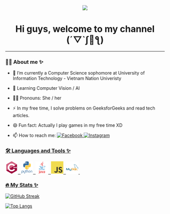 <!-- <a href=#><img width="40%" height="auto" src="https://i.imgur.com/wHuyaZx.png" height="175px"/></a> -->

<div id="header" align="center">
  <img src="https://media0.giphy.com/media/gjrYDwbjnK8x36xZIO/giphy.gif?cid=790b76116d4eb570ad9c80e0ba8d52978071e4409e0a48bc&rid=giphy.gif&ct=s" width="300"/>
</div>
<h1 align="center"><b>Hi guys, welcome to my channel (´▽`ʃ💙ƪ)</b></h1> 

---

### :woman_technologist: About me ✨

- :telescope: I’m currently a Computer Science sophomore at University of Information Technology - Vietnam Nation Univeristy

- :seedling: Learning Computer Vision / AI

- 👩‍🎓 Pronouns: She / her

- :zap: In my free time, I solve problems on GeeksforGeeks and read tech articles.

- 😄 Fun fact: Actually I play games in my free time XD

- :mailbox: How to reach me:  </a> <a href="https://www.facebook.com/xxnhwzaan/" target="_blank"><img alt="Facebook" src="https://img.shields.io/badge/facebook-blue.svg?&style=for-the-badge&logo=facebook&logoColor=white" height=25/> 
  </a> <a href="https://www.instagram.com/nhwzaan/" target="_blank"><img alt="Instagram" src="https://img.shields.io/badge/Instagram-pink.svg?&style=for-the-badge&logo=Instagram&logoColor=white" height=25/>

### :hammer_and_wrench: Languages and Tools ✨
  
<div>
  <img src="https://github.com/devicons/devicon/blob/master/icons/cplusplus/cplusplus-original.svg" title="CPP"  alt="C++" width="40" height="40"/>&nbsp;
  <img src="https://github.com/devicons/devicon/blob/master/icons/python/python-original-wordmark.svg" title="Python"  alt="Python" width="40" height="40"/>&nbsp;
  <img src="https://github.com/devicons/devicon/blob/master/icons/java/java-original-wordmark.svg" title="Java" alt="Java" width="40" height="40"/>&nbsp;
  <img src="https://github.com/devicons/devicon/blob/master/icons/javascript/javascript-original.svg" title="JavaScript" alt="JavaScript" width="40" height="40"/>&nbsp;
  <img src="https://github.com/devicons/devicon/blob/master/icons/mysql/mysql-original-wordmark.svg" title="MySQL"  alt="MySQL" width="40" height="40"/>&nbsp;

</div>
  
### :fire: My Stats ✨
  
[![GitHub Streak](http://github-readme-streak-stats.herokuapp.com?user=nguyenthinhuvan&theme=tokyonight&date_format=M%20j%5B%2C%20Y%5D)](https://git.io/streak-stats)
  
[![Top Langs](https://github-readme-stats.vercel.app/api/top-langs/?username=nguyenthinhuvan&layout=compact&theme=vision-friendly-dark)](https://github.com/anuraghazra/github-readme-stats)
